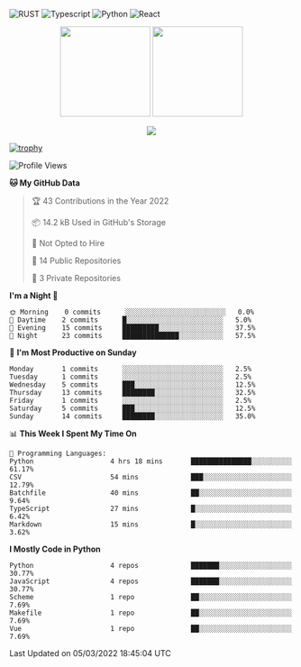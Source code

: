 ![RUST](https://img.shields.io/badge/-Rust-141414?style=flat&logo=rust)
![Typescript](https://img.shields.io/badge/-Typescript-141414?style=flat&logo=typescript)
![Python](https://img.shields.io/badge/-Python-141414?style=flat&logo=python)
![React](https://img.shields.io/badge/-React-141414?style=flat&logo=react)

<p align="center">
  <img height="160" src="https://github-readme-stats.vercel.app/api/top-langs/?username=k4zam1&theme=dracula&hide=html,css,dockerfile,shell,ejs,stylus,javascript&count_private=true&show_icons=true&hide_border=true&layout=compact"/>
  <img height="160" src="https://github-readme-stats.vercel.app/api?username=k4zam1&count_private=true&show_icons=true&theme=dracula&include_all_commits=true&hide_border=true"/>
</p>
<p align="center">
<img src="https://activity-graph.herokuapp.com/graph?username=k4zam1&theme=dracula"/>
</p>

[![trophy](https://github-profile-trophy.vercel.app/?username=k4zam1)](https://github.com/ryo-ma/github-profile-trophy)

<!--START_SECTION:waka-->
![Profile Views](http://img.shields.io/badge/Profile%20Views-115-blue)

**🐱 My GitHub Data** 

> 🏆 43 Contributions in the Year 2022
 > 
> 📦 14.2 kB Used in GitHub's Storage 
 > 
> 🚫 Not Opted to Hire
 > 
> 📜 14 Public Repositories 
 > 
> 🔑 3 Private Repositories  
 > 
**I'm a Night 🦉** 

```text
🌞 Morning    0 commits      ░░░░░░░░░░░░░░░░░░░░░░░░░   0.0% 
🌆 Daytime    2 commits      █░░░░░░░░░░░░░░░░░░░░░░░░   5.0% 
🌃 Evening    15 commits     █████████░░░░░░░░░░░░░░░░   37.5% 
🌙 Night      23 commits     ██████████████░░░░░░░░░░░   57.5%

```
📅 **I'm Most Productive on Sunday** 

```text
Monday       1 commits      ░░░░░░░░░░░░░░░░░░░░░░░░░   2.5% 
Tuesday      1 commits      ░░░░░░░░░░░░░░░░░░░░░░░░░   2.5% 
Wednesday    5 commits      ███░░░░░░░░░░░░░░░░░░░░░░   12.5% 
Thursday     13 commits     ████████░░░░░░░░░░░░░░░░░   32.5% 
Friday       1 commits      ░░░░░░░░░░░░░░░░░░░░░░░░░   2.5% 
Saturday     5 commits      ███░░░░░░░░░░░░░░░░░░░░░░   12.5% 
Sunday       14 commits     ████████░░░░░░░░░░░░░░░░░   35.0%

```


📊 **This Week I Spent My Time On** 

```text
💬 Programming Languages: 
Python                   4 hrs 18 mins       ███████████████░░░░░░░░░░   61.17% 
CSV                      54 mins             ███░░░░░░░░░░░░░░░░░░░░░░   12.79% 
Batchfile                40 mins             ██░░░░░░░░░░░░░░░░░░░░░░░   9.64% 
TypeScript               27 mins             █░░░░░░░░░░░░░░░░░░░░░░░░   6.42% 
Markdown                 15 mins             █░░░░░░░░░░░░░░░░░░░░░░░░   3.62%

```

**I Mostly Code in Python** 

```text
Python                   4 repos             ███████░░░░░░░░░░░░░░░░░░   30.77% 
JavaScript               4 repos             ███████░░░░░░░░░░░░░░░░░░   30.77% 
Scheme                   1 repo              ██░░░░░░░░░░░░░░░░░░░░░░░   7.69% 
Makefile                 1 repo              ██░░░░░░░░░░░░░░░░░░░░░░░   7.69% 
Vue                      1 repo              ██░░░░░░░░░░░░░░░░░░░░░░░   7.69%

```



 Last Updated on 05/03/2022 18:45:04 UTC
<!--END_SECTION:waka-->
